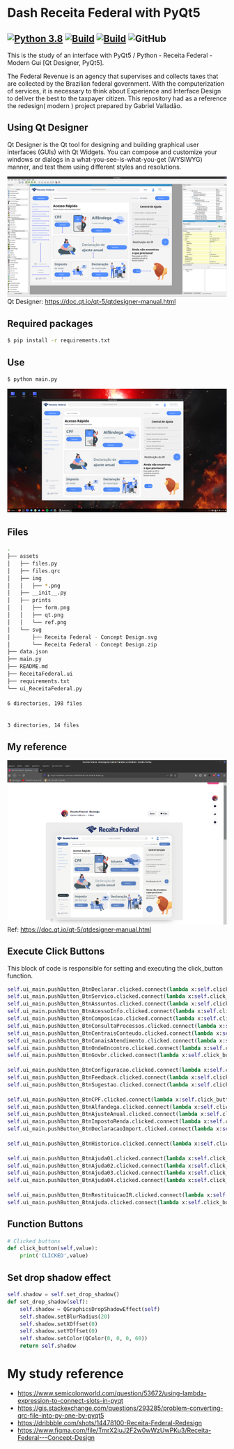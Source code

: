 # Dash Receita Federal with PyQt5 
[![Python 3.8](https://img.shields.io/badge/python-3.7-yellow.svg)](https://www.python.org/)
[![Build](https://img.shields.io/badge/Supported_OS-Linux-orange.svg)]()
[![Build](https://img.shields.io/badge/Supported_OS-Mac-orange.svg)]()
![GitHub](https://img.shields.io/github/license/MrCl0wnLab/Python_PyQt5_DashReceitaFederal?color=blue)
--
This is the study of an interface with PyQt5 /
Python - Receita Federal - Modern Gui [Qt Designer, PyQt5].

The Federal Revenue is an agency that supervises and collects taxes that are collected by the Brazilian federal government. With the computerization of services, it is necessary to think about Experience and Interface Design to deliver the best to the taxpayer citizen. This repository had as a reference the redesign( modern ) project prepared by Gabriel Valladão.

## Using Qt Designer
Qt Designer is the Qt tool for designing and building graphical user interfaces (GUIs) with Qt Widgets. You can compose and customize your windows or dialogs in a what-you-see-is-what-you-get (WYSIWYG) manner, and test them using different styles and resolutions.

![Screenshot](assets/prints/qt.png)
Qt Designer: https://doc.qt.io/qt-5/qtdesigner-manual.html



## Required packages
```bash
$ pip install -r requirements.txt
```
## Use
```bash
$ python main.py
```
![Screenshot](assets/prints/form.png)
## Files
```bash
.
├── assets
│   ├── files.py
│   ├── files.qrc
│   ├── img
│   │   ├── *.png
│   ├── __init__.py
│   ├── prints
│   │   ├── form.png
│   │   ├── qt.png
│   │   └── ref.png
│   └── svg
│       ├── Receita Federal - Concept Design.svg
│       └── Receita Federal - Concept Design.zip
├── data.json
├── main.py
├── README.md
├── ReceitaFederal.ui
├── requirements.txt
└── ui_ReceitaFederal.py

6 directories, 198 files


3 directories, 14 files
```
## My reference
![Screenshot](assets/prints/ref.png)
Ref: https://doc.qt.io/qt-5/qtdesigner-manual.html

## Execute Click Buttons
This block of code is responsible for setting and executing the click_button function.
```python
self.ui_main.pushButton_BtnDeclarar.clicked.connect(lambda x:self.click_button('DECLARAR'))
self.ui_main.pushButton_BtnServico.clicked.connect(lambda x:self.click_button('SERVIÇO'))
self.ui_main.pushButton_BtnAssuntos.clicked.connect(lambda x:self.click_button('ASSUNTOS'))
self.ui_main.pushButton_BtnAcessoInfo.clicked.connect(lambda x:self.click_button('ACESSO INFO'))
self.ui_main.pushButton_BtnComposicao.clicked.connect(lambda x:self.click_button('COMPOSIÇÃO'))
self.ui_main.pushButton_BtnConsultaProcessos.clicked.connect(lambda x:self.click_button('CONSULTA PROCESSOS'))
self.ui_main.pushButton_BtnCentraisConteudo.clicked.connect(lambda x:self.click_button('CENTRAIS DE CONTEÚDO'))
self.ui_main.pushButton_BtnCanaisAtendimento.clicked.connect(lambda x:self.click_button('CANAIS DE ATENDIMENTO'))
self.ui_main.pushButton_BtnOndeEncontro.clicked.connect(lambda x:self.click_button('ONDE ENCONTRO'))
self.ui_main.pushButton_BtnGovbr.clicked.connect(lambda x:self.click_button('GOV.BR'))

self.ui_main.pushButton_BtnConfiguracao.clicked.connect(lambda x:self.click_button('CONFIGURAÇÃO'))
self.ui_main.pushButton_BtnFeedback.clicked.connect(lambda x:self.click_button('FEEDBACK'))
self.ui_main.pushButton_BtnSugestao.clicked.connect(lambda x:self.click_button('SUGESTÃO'))

self.ui_main.pushButton_BtnCPF.clicked.connect(lambda x:self.click_button('CPF'))
self.ui_main.pushButton_BtnAlfandega.clicked.connect(lambda x:self.click_button('ALFANDEGA'))
self.ui_main.pushButton_BtnAjusteAnual.clicked.connect(lambda x:self.click_button('AJUSTE ANUAL'))
self.ui_main.pushButton_BtnImpostoRenda.clicked.connect(lambda x:self.click_button('DECLARAR IMPOSTO'))
self.ui_main.pushButton_BtnDeclaracaoImport.clicked.connect(lambda x:self.click_button('DECLAÇÃO DE IMPORTAÇÃO'))

self.ui_main.pushButton_BtnHistorico.clicked.connect(lambda x:self.click_button('HISTORICO'))

self.ui_main.pushButton_BtnAjuda01.clicked.connect(lambda x:self.click_button('AJUDA 01'))
self.ui_main.pushButton_BtnAjuda02.clicked.connect(lambda x:self.click_button('AJUDA 02'))
self.ui_main.pushButton_BtnAjuda03.clicked.connect(lambda x:self.click_button('AJUDA 03'))
self.ui_main.pushButton_BtnAjuda04.clicked.connect(lambda x:self.click_button('AJUDA 04'))
        
self.ui_main.pushButton_BtnRestituicaoIR.clicked.connect(lambda x:self.click_button('RESTITUIÇÃO'))
self.ui_main.pushButton_BtnAjuda.clicked.connect(lambda x:self.click_button('AJUDA'))
```

## Function Buttons
```python
# Clicked buttons
def click_button(self,value):
    print('CLICKED',value)
```

## Set drop shadow effect
```python
self.shadow = self.set_drop_shadow()
def set_drop_shadow(self):
    self.shadow = QGraphicsDropShadowEffect(self)
    self.shadow.setBlurRadius(20)
    self.shadow.setXOffset(0)
    self.shadow.setYOffset(0)
    self.shadow.setColor(QColor(0, 0, 0, 60))
    return self.shadow
```
# My study reference
- https://www.semicolonworld.com/question/53672/using-lambda-expression-to-connect-slots-in-pyqt
- https://gis.stackexchange.com/questions/293285/problem-converting-qrc-file-into-py-one-by-pyqt5
- https://dribbble.com/shots/14478100-Receita-Federal-Redesign
- https://www.figma.com/file/TmrX2iuJ2F2w0wWzUwPKu3/Receita-Federal---Concept-Design

